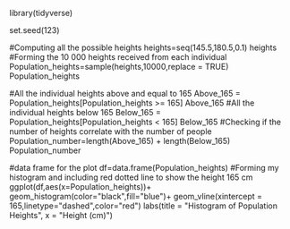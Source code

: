 library(tidyverse)

set.seed(123)

#Computing all the possible heights
heights=seq(145.5,180.5,0.1)
heights
#Forming the 10 000 heights received from each individual
Population_heights=sample(heights,10000,replace = TRUE)
Population_heights

#All the individual heights above and equal to 165 
Above_165 = Population_heights[Population_heights >= 165]
Above_165
#All the individual heights below 165
Below_165 = Population_heights[Population_heights < 165]
Below_165
#Checking if the number of heights correlate with the number of people
Population_number=length(Above_165) + length(Below_165)
Population_number

#data frame for the plot
df=data.frame(Population_heights)
#Forming my histogram and including red dotted line to show the height 165 cm
ggplot(df,aes(x=Population_heights))+
  geom_histogram(color="black",fill="blue")+
  geom_vline(xintercept = 165,linetype="dashed",color="red")
 labs(title = "Histogram of Population Heights", x = "Height (cm)") 
